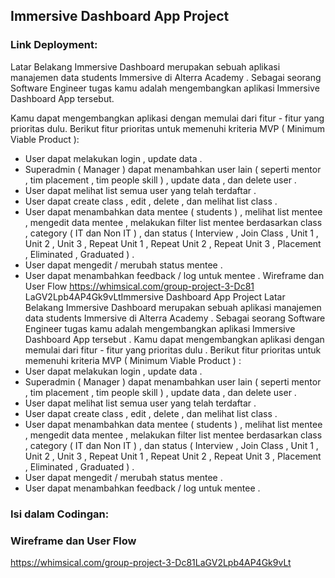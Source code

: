 ## Immersive Dashboard App Project

### Link Deployment: 

Latar Belakang
Immersive Dashboard merupakan sebuah aplikasi manajemen data students Immersive di
Alterra Academy . Sebagai seorang Software Engineer tugas kamu adalah mengembangkan
aplikasi Immersive Dashboard App tersebut.

Kamu dapat mengembangkan aplikasi dengan memulai dari fitur - fitur yang prioritas dulu.
Berikut fitur prioritas untuk memenuhi kriteria MVP ( Minimum Viable Product ):

- User dapat melakukan login , update data .
- Superadmin ( Manager ) dapat menambahkan user lain ( seperti mentor , tim placement ,
tim people skill ) , update data , dan delete user .
- User dapat melihat list semua user yang telah terdaftar .
- User dapat create class , edit , delete , dan melihat list class .
- User dapat menambahkan data mentee ( students ) , melihat list mentee , mengedit data
mentee , melakukan filter list mentee berdasarkan class , category ( IT dan Non IT ) , dan
status ( Interview , Join Class , Unit 1 , Unit 2 , Unit 3 , Repeat Unit 1 , Repeat Unit 2 , Repeat
Unit 3 , Placement , Eliminated , Graduated ) .
- User dapat mengedit / merubah status mentee .
- User dapat menambahkan feedback / log untuk mentee .
Wireframe dan User Flow
https://whimsical.com/group-project-3-Dc81 LaGV2Lpb4AP4Gk9vLtImmersive Dashboard App Project
Latar Belakang
Immersive Dashboard merupakan sebuah aplikasi manajemen data students Immersive di
Alterra Academy . Sebagai seorang Software Engineer tugas kamu adalah mengembangkan
aplikasi Immersive Dashboard App tersebut .
Kamu dapat mengembangkan aplikasi dengan memulai dari fitur - fitur yang prioritas dulu .
Berikut fitur prioritas untuk memenuhi kriteria MVP ( Minimum Viable Product ) :
- User dapat melakukan login , update data .
- Superadmin ( Manager ) dapat menambahkan user lain ( seperti mentor , tim placement ,
tim people skill ) , update data , dan delete user .
- User dapat melihat list semua user yang telah terdaftar .
- User dapat create class , edit , delete , dan melihat list class .
- User dapat menambahkan data mentee ( students ) , melihat list mentee , mengedit data
mentee , melakukan filter list mentee berdasarkan class , category ( IT dan Non IT ) , dan
status ( Interview , Join Class , Unit 1 , Unit 2 , Unit 3 , Repeat Unit 1 , Repeat Unit 2 , Repeat
Unit 3 , Placement , Eliminated , Graduated ) .
- User dapat mengedit / merubah status mentee .
- User dapat menambahkan feedback / log untuk mentee .

### Isi dalam Codingan:

### Wireframe dan User Flow
https://whimsical.com/group-project-3-Dc81LaGV2Lpb4AP4Gk9vLt
